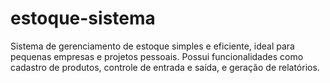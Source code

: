 # estoque-sistema
Sistema de gerenciamento de estoque simples e eficiente, ideal para pequenas empresas e projetos pessoais. Possui funcionalidades como cadastro de produtos, controle de entrada e saída, e geração de relatórios.
